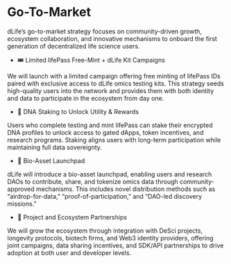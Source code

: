 # Go-To-Market

dLife’s go-to-market strategy focuses on community-driven growth, ecosystem collaboration, and innovative mechanisms to onboard the first generation of decentralized life science users.

* 🎟️ Limited lifePass Free-Mint + dLife Kit Campaigns

We will launch with a limited campaign offering free minting of lifePass IDs paired with exclusive access to dLife omics testing kits. This strategy seeds high-quality users into the network and provides them with both identity and data to participate in the ecosystem from day one.

* 🧬 DNA Staking to Unlock Utility & Rewards

Users who complete testing and mint lifePass can stake their encrypted DNA profiles to unlock access to gated dApps, token incentives, and research programs. Staking aligns users with long-term participation while maintaining full data sovereignty.

* 🚀 Bio-Asset Launchpad

dLife will introduce a bio-asset launchpad, enabling users and research DAOs to contribute, share, and tokenize omics data through community-approved mechanisms. This includes novel distribution methods such as “airdrop-for-data,” “proof-of-participation,” and “DAO-led discovery missions.”

* 🤝 Project and Ecosystem Partnerships

We will grow the ecosystem through integration with DeSci projects, longevity protocols, biotech firms, and Web3 identity providers, offering joint campaigns, data sharing incentives, and SDK/API partnerships to drive adoption at both user and developer levels.

